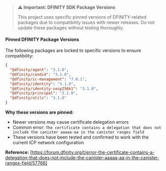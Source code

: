> **⚠️ Important: DFINITY SDK Package Versions**
> 
> This project uses specific pinned versions of DFINITY-related packages due to compatibility issues with newer releases. Do not update these packages without testing thoroughly.

#### Pinned DFINITY Package Versions
The following packages are locked to specific versions to ensure compatibility:

```json
{
  "@dfinity/agent": "3.1.0",
  "@dfinity/candid": "3.1.0", 
  "@dfinity/ic-management": "7.0.1",
  "@dfinity/identity": "3.1.0",
  "@dfinity/identity-secp256k1": "3.1.0",
  "@dfinity/principal": "3.1.0",
  "@dfinity/utils": "3.1.0"
}
```

**Why these versions are pinned:**
- Newer versions may cause certificate delegation errors
- Common error: `The certificate contains a delegation that does not include the canister aaaaa-aa in the canister ranges field`
- These versions have been tested and confirmed to work with the current ICP network configuration

**Reference:** [https://forum.dfinity.org/t/error-the-certificate-contains-a-delegation-that-does-not-include-the-canister-aaaaa-aa-in-the-canister-ranges-field/57766]